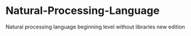 # Natural-Processing-Language
Natural processing language beginning level without libraries
new edition
